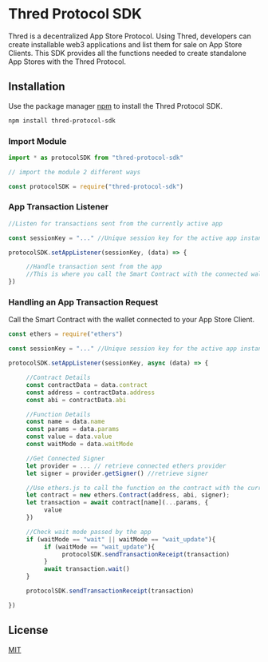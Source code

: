 # Thred Protocol SDK

Thred is a decentralized App Store Protocol. Using Thred, developers can create installable web3 applications and list them for sale on App Store Clients. This SDK provides all the functions needed to create standalone App Stores with the Thred Protocol. 


## Installation

Use the package manager [npm](https://www.npmjs.com/) to install the Thred Protocol SDK.

```bash
npm install thred-protocol-sdk
```

### Import Module

```typescript
import * as protocolSDK from "thred-protocol-sdk"

// import the module 2 different ways

const protocolSDK = require("thred-protocol-sdk")
```

### App Transaction Listener

```typescript
//Listen for transactions sent from the currently active app

const sessionKey = "..." //Unique session key for the active app instance

protocolSDK.setAppListener(sessionKey, (data) => {

     //Handle transaction sent from the app
     //This is where you call the Smart Contract with the connected wallet
}) 
```
### Handling an App Transaction Request

Call the Smart Contract with the wallet connected to your App Store Client.

```typescript
const ethers = require("ethers")

const sessionKey = "..." //Unique session key for the active app instance

protocolSDK.setAppListener(sessionKey, async (data) => {

     //Contract Details
     const contractData = data.contract
     const address = contractData.address
     const abi = contractData.abi

     //Function Details
     const name = data.name
     const params = data.params
     const value = data.value
     const waitMode = data.waitMode

     //Get Connected Signer
     let provider = ... // retrieve connected ethers provider
     let signer = provider.getSigner() //retrieve signer

     //Use ethers.js to call the function on the contract with the current provider.
     let contract = new ethers.Contract(address, abi, signer);
     let transaction = await contract[name](...params, {
          value
     })

     //Check wait mode passed by the app
     if (waitMode == "wait" || waitMode == "wait_update"){
          if (waitMode == "wait_update"){
               protocolSDK.sendTransactionReceipt(transaction)
          }
          await transaction.wait()
     }

     protocolSDK.sendTransactionReceipt(transaction)

}) 
```



## License
[MIT](https://choosealicense.com/licenses/mit/)